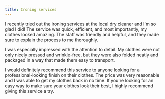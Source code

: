 ```yaml
---
title: Ironing services
---
```


I recently tried out the ironing services at the local dry cleaner and I'm so glad I did! The service was quick, efficient, and most importantly, my clothes looked amazing. The staff was friendly and helpful, and they made sure to explain the process to me thoroughly.

I was especially impressed with the attention to detail. My clothes were not only nicely pressed and wrinkle-free, but they were also folded neatly and packaged in a way that made them easy to transport.

I would definitely recommend this service to anyone looking for a professional-looking finish on their clothes. The price was very reasonable and I was able to get my clothes back in no time. If you're looking for an easy way to make sure your clothes look their best, I highly recommend giving this service a try.